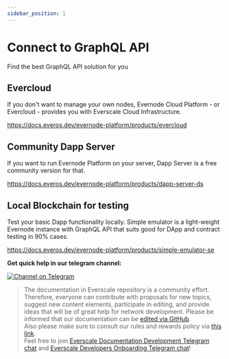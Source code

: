 ```yaml
---
sidebar_position: 1
---
```


# Connect to GraphQL API

Find the best GraphQL API solution for you

## Evercloud 

If you don't want to manage your own nodes, Evernode Cloud Platform - or Evercloud - provides you with Everscale Cloud Infrastructure. 

https://docs.everos.dev/evernode-platform/products/evercloud

## Community Dapp Server
If you want to run Evernode Platform on your server, Dapp Server is a free community version for that.

https://docs.everos.dev/evernode-platform/products/dapp-server-ds 

## Local Blockchain for testing
Test your basic Dapp functionality locally. Simple emulator is a light-weight Evernode instance with GraphQL API that suits good for DApp and contract testing in 90% cases.

https://docs.everos.dev/evernode-platform/products/simple-emulator-se

**Get quick help in our telegram channel:**

[![Channel on Telegram](https://img.shields.io/badge/chat-on%20telegram-9cf.svg)](https://t.me/ever_sdk)



>  The documentation in Everscale repository is a community effort. Therefore, everyone can contribute with proposals for new topics, suggest new content elements, participate in editing, and provide ideas that will be of great help for network development.
Please be informed that our documentation can be [edited via GitHub](https://github.com/everscale-org/docs/issues).  
  Also please make sure to consult our rules and rewards policy via [this link](https://docs.everscale.network/contribute/hot-streams/documentations).  
  Feel free to join [Everscale Documentation Development Telegram chat](https://t.me/+C2IpQXWZtCwxYzEy) and [Everscale Developers Onboarding Telegram chat](https://t.me/+Vca1Gs6uPzIyNWVi)!

